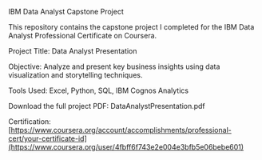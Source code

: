 IBM Data Analyst Capstone Project

This repository contains the capstone project I completed for the IBM Data Analyst Professional Certificate on Coursera.

Project Title: Data Analyst Presentation

Objective: Analyze and present key business insights using data visualization and storytelling techniques.

Tools Used: Excel, Python, SQL, IBM Cognos Analytics

Download the full project PDF: DataAnalystPresentation.pdf

Certification: [https://www.coursera.org/account/accomplishments/professional-cert/your-certificate-id](https://www.coursera.org/user/4fbff6f743e2e004e3bfb5e06bebe601)
